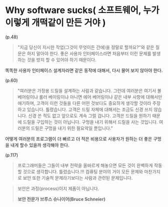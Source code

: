 # Why software sucks( 소프트웨어, 누가 이렇게 개떡같이 만든 거야 )


(p.48)
> "지금 당신이 지시한 작업(그것이 무엇이든 간에)을 정말로 할까요?"와 같은 질문은 하지 말아야 한다. 좋은 사용자 인터페이스라면 처음부터 이런 문제를 발생하는 것을 방지 할 수 있어야 하기 때문이다.  

똑똑한 사용자 인터페이스 설계자라면 같은 동작에 대해서, 다시 물어 보지 않아야 한다. 


(p.60)
> "여러분은 가정용 드릴을 설계하는 사람과 같습니다. 
그런데 여러분은 여기서 볼 베어링이냐 롤러 베이링이냐 
아니면 에어 베어링이냐 같은 내부 사항에 대해서만 애기하며, 
고객이 이런 것들을 다른 어떤 것보다도 중요하게 생각할 것이라 주장하고 있습니다. 
틀렸습니다. 
고객은 드릴 자체에 대해서는 조금도 신경 쓰지 않습니다. 
신경 쓴 적도 없고 앞으로도 계속 그럴 겁니다. 
고객은 드릴을 원하기 때문에 드릴을 구입하는 것이 아닙니다. 
구멍을 내기 위해서 드릴을 사는 것입니다. 
여러분의 드릴은 구멍을 내기 위한 필요악일 뿐입니다." 

어떻게 여러분의 프로그램이 더 빠르고 더 적은 비용으로 사용자가 원하는 더 좋은 구멍을 내게 할수 있을까 생각해야 한다. 


(p.117)
> 프로그래머들은 그들이 내부 전략을 올바르게 해놓으면 모든 것이 완벽하게 작동할 것으로 생각합니다.
틀렸습니다.!!! 컴퓨팅 분야의 거이 모든 문제와 마찬가지로 보안 또한 기술적 문제라기보다는 
사람과 관련된 문제입니다. 

> 보안은 과정(process)이지 제품이 아닙니다.
>
> __보안 전문가 브루스 슈나이어(Bruce Schneier)__
